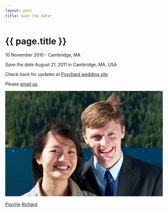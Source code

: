```yaml
---
layout: post
title: Save the date!
---
```


{{ page.title }}
================

<p class="meta">10 November 2010 - Cambridge, MA</p>

*Save the date*
August 21, 2011
in
Cambridge, MA, USA

Check back for updates at [Psychard wedding site](http://www.psychard.com/)

Please [email us](mailto:both@psychard.com).

<img src="/images/psychard_wa.jpg" alt="Psychard in Port Angeles, WA"/>


[Psyche](http://www.psycheloui.com/)
[Richard](http://www.richardhenrywest.com/)